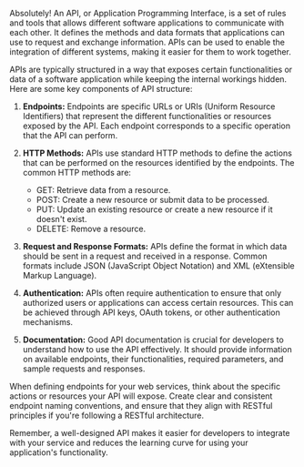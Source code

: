 Absolutely! An API, or Application Programming Interface, is a set of rules and tools that allows different software applications to communicate with each other. It defines the methods and data formats that applications can use to request and exchange information. APIs can be used to enable the integration of different systems, making it easier for them to work together.

APIs are typically structured in a way that exposes certain functionalities or data of a software application while keeping the internal workings hidden. Here are some key components of API structure:

1. **Endpoints:** Endpoints are specific URLs or URIs (Uniform Resource Identifiers) that represent the different functionalities or resources exposed by the API. Each endpoint corresponds to a specific operation that the API can perform.

2. **HTTP Methods:** APIs use standard HTTP methods to define the actions that can be performed on the resources identified by the endpoints. The common HTTP methods are:
   - GET: Retrieve data from a resource.
   - POST: Create a new resource or submit data to be processed.
   - PUT: Update an existing resource or create a new resource if it doesn't exist.
   - DELETE: Remove a resource.

3. **Request and Response Formats:** APIs define the format in which data should be sent in a request and received in a response. Common formats include JSON (JavaScript Object Notation) and XML (eXtensible Markup Language).

4. **Authentication:** APIs often require authentication to ensure that only authorized users or applications can access certain resources. This can be achieved through API keys, OAuth tokens, or other authentication mechanisms.

5. **Documentation:** Good API documentation is crucial for developers to understand how to use the API effectively. It should provide information on available endpoints, their functionalities, required parameters, and sample requests and responses.

When defining endpoints for your web services, think about the specific actions or resources your API will expose. Create clear and consistent endpoint naming conventions, and ensure that they align with RESTful principles if you're following a RESTful architecture.

Remember, a well-designed API makes it easier for developers to integrate with your service and reduces the learning curve for using your application's functionality.